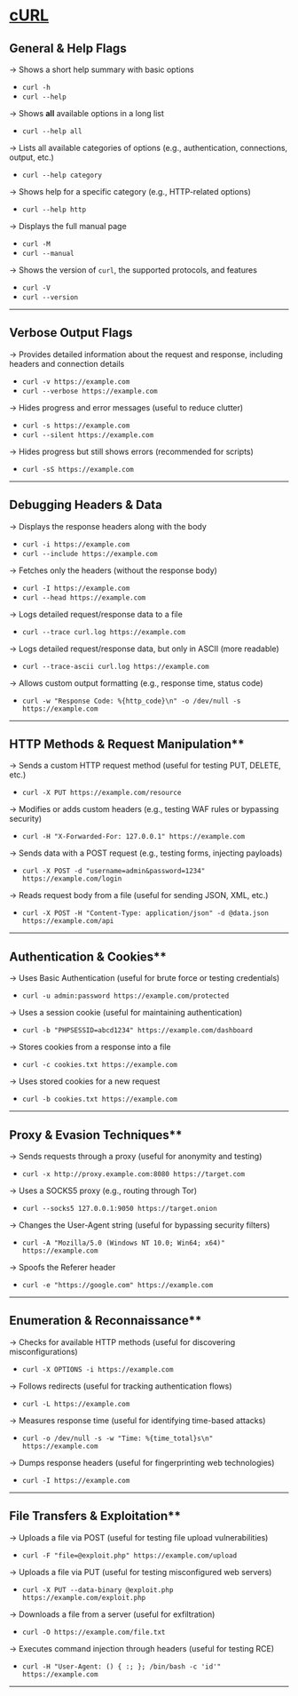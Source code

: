 # [cURL](https://curl.se/docs/)
## **General & Help Flags**
-> Shows a short help summary with basic options  
- `curl -h`  
- `curl --help`

-> Shows **all** available options in a long list  
- `curl --help all`

-> Lists all available categories of options (e.g., authentication, connections, output, etc.)  
- `curl --help category`

-> Shows help for a specific category (e.g., HTTP-related options)  
- `curl --help http`

-> Displays the full manual page  
- `curl -M`  
- `curl --manual`

-> Shows the version of `curl`, the supported protocols, and features  
- `curl -V`  
- `curl --version`

---

## **Verbose Output Flags**
-> Provides detailed information about the request and response, including headers and connection details  
- `curl -v https://example.com`  
- `curl --verbose https://example.com`

-> Hides progress and error messages (useful to reduce clutter)  
- `curl -s https://example.com`  
- `curl --silent https://example.com`

-> Hides progress but still shows errors (recommended for scripts)  
- `curl -sS https://example.com`

---

## **Debugging Headers & Data**
-> Displays the response headers along with the body  
- `curl -i https://example.com`  
- `curl --include https://example.com`

-> Fetches only the headers (without the response body)  
- `curl -I https://example.com`  
- `curl --head https://example.com`

-> Logs detailed request/response data to a file  
- `curl --trace curl.log https://example.com`

-> Logs detailed request/response data, but only in ASCII (more readable)  
- `curl --trace-ascii curl.log https://example.com`

-> Allows custom output formatting (e.g., response time, status code)  
- `curl -w "Response Code: %{http_code}\n" -o /dev/null -s https://example.com`

---

## HTTP Methods & Request Manipulation**
-> Sends a custom HTTP request method (useful for testing PUT, DELETE, etc.)  
- `curl -X PUT https://example.com/resource`

-> Modifies or adds custom headers (e.g., testing WAF rules or bypassing security)  
- `curl -H "X-Forwarded-For: 127.0.0.1" https://example.com`

-> Sends data with a POST request (e.g., testing forms, injecting payloads)  
- `curl -X POST -d "username=admin&password=1234" https://example.com/login`

-> Reads request body from a file (useful for sending JSON, XML, etc.)  
- `curl -X POST -H "Content-Type: application/json" -d @data.json https://example.com/api`

---

## Authentication & Cookies**
-> Uses Basic Authentication (useful for brute force or testing credentials)  
- `curl -u admin:password https://example.com/protected`

-> Uses a session cookie (useful for maintaining authentication)  
- `curl -b "PHPSESSID=abcd1234" https://example.com/dashboard`

-> Stores cookies from a response into a file  
- `curl -c cookies.txt https://example.com`

-> Uses stored cookies for a new request  
- `curl -b cookies.txt https://example.com`

---

## Proxy & Evasion Techniques**
-> Sends requests through a proxy (useful for anonymity and testing)  
- `curl -x http://proxy.example.com:8080 https://target.com`

-> Uses a SOCKS5 proxy (e.g., routing through Tor)  
- `curl --socks5 127.0.0.1:9050 https://target.onion`

-> Changes the User-Agent string (useful for bypassing security filters)  
- `curl -A "Mozilla/5.0 (Windows NT 10.0; Win64; x64)" https://example.com`

-> Spoofs the Referer header  
- `curl -e "https://google.com" https://example.com`

---

## Enumeration & Reconnaissance**
-> Checks for available HTTP methods (useful for discovering misconfigurations)  
- `curl -X OPTIONS -i https://example.com`

-> Follows redirects (useful for tracking authentication flows)  
- `curl -L https://example.com`

-> Measures response time (useful for identifying time-based attacks)  
- `curl -o /dev/null -s -w "Time: %{time_total}s\n" https://example.com`

-> Dumps response headers (useful for fingerprinting web technologies)  
- `curl -I https://example.com`

---

## File Transfers & Exploitation**
-> Uploads a file via POST (useful for testing file upload vulnerabilities)  
- `curl -F "file=@exploit.php" https://example.com/upload`

-> Uploads a file via PUT (useful for testing misconfigured web servers)  
- `curl -X PUT --data-binary @exploit.php https://example.com/exploit.php`

-> Downloads a file from a server (useful for exfiltration)  
- `curl -O https://example.com/file.txt`

-> Executes command injection through headers (useful for testing RCE)  
- `curl -H "User-Agent: () { :; }; /bin/bash -c 'id'" https://example.com`

---

